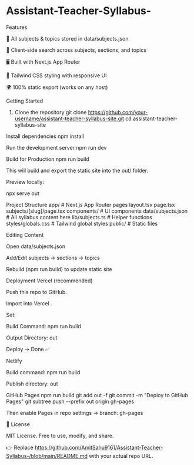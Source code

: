 # Assistant-Teacher-Syllabus-
Features

📑 All subjects & topics stored in data/subjects.json

🔎 Client-side search across subjects, sections, and topics

🖥️ Built with Next.js App Router

🎨 Tailwind CSS styling with responsive UI

🌍 100% static export (works on any host)

Getting Started
1. Clone the repository
git clone https://github.com/your-username/assistant-teacher-syllabus-site.git
cd assistant-teacher-syllabus-site

Install dependencies
npm install

Run the development server
npm run dev

Build for Production
npm run build

This will build and export the static site into the out/ folder.

Preview locally:

npx serve out

Project Structure
app/                 # Next.js App Router pages
  layout.tsx
  page.tsx
  subjects/[slug]/page.tsx
components/          # UI components
data/subjects.json   # All syllabus content here
lib/subjects.ts      # Helper functions
styles/globals.css   # Tailwind global styles
public/              # Static files

Editing Content

Open data/subjects.json

Add/Edit subjects → sections → topics

Rebuild (npm run build) to update static site

Deployment
Vercel (recommended)

Push this repo to GitHub.

Import into Vercel
.

Set:

Build Command: npm run build

Output Directory: out

Deploy → Done ✅

Netlify

Build command: npm run build

Publish directory: out

GitHub Pages
npm run build
git add out -f
git commit -m "Deploy to GitHub Pages"
git subtree push --prefix out origin gh-pages

Then enable Pages in repo settings → branch: gh-pages

📜 License

MIT License. Free to use, modify, and share.

👉 Replace https://github.com/AmitSahu9161/Assistant-Teacher-Syllabus-/blob/main/README.md with your actual repo URL.
